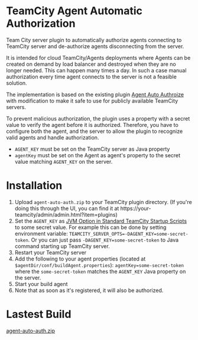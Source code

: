 # TeamCity Agent Automatic Authorization

Team City server plugin to automatically authorize agents connecting to TeamCity server and de-authorize 
agents disconnecting from the server. 

It is intended for cloud TeamCity/Agents deployments where Agents can be created
on demand by load balancer and destroyed when they are no longer needed. This can happen many times a day. In such
a case manual authorization every time agent connects to the server is not a feasible solution.

The implementation is based on the existing plugin 
[Agent Auto Authroize](https://plugins.jetbrains.com/plugin/9303-agent-auto-authroize) with modification to make it
safe to use for publicly available TeamCity servers.

To prevent malicious  authorization, the plugin uses a property with a secret value to verify the agent 
before it is authorized. Therefore, you have to configure both the agent, and the server to allow the plugin to
recognize valid agents and handle authorization.

* `AGENT_KEY` must be set on the TeamCity server as Java property
* `agentKey` must be set on the Agent as agent's property to the secret value matching `AGENT_KEY` on the server. 

# Installation

1. Upload `agent-auto-auth.zip` to your TeamCity plugin directory. (If you're doing this through the UI, you can 
find it at https://your-teamcity/admin/admin.html?item=plugins)
2. Set the `AGENT_KEY` as 
[JVM Option in Standard TeamCity Startup Scripts﻿](https://www.jetbrains.com/help/teamcity/configuring-teamcity-server-startup-properties.html#Standard+TeamCity+Startup+Scripts) 
to some secret value. For example this can be done by setting environment variable: `TEAMCITY_SERVER_OPTS=-DAGENT_KEY=some-secret-token`.
Or you can just pass `-DAGENT_KEY=some-secret-token` to Java command starting up TeamCity server.
3. Restart your TeamCity server 
4. Add the following to your agent properties (located at `$agentDir/conf/buildAgent.properties`): 
`agentKey=some-secret-token` where the `some-secret-token` matches the `AGENT_KEY` Java property on the server.
5. Start your build agent
6. Note that as soon as it's registered, it will also be authorized.

# Lastest Build

[agent-auto-auth.zip](https://github.com/tigase/tc-agent-auto-auth/raw/master/target/agent-auto-auth.zip)